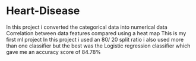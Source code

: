 # Heart-Disease
In this project i converted the categorical  data into numerical data
Correlation between data features compared using a heat map 
This is my first ml project 
In this project i used an 80/ 20 split ratio 
i also used more than one classifier but the best was the Logistic regression classifier which gave me an accuracy score of 84.78%
